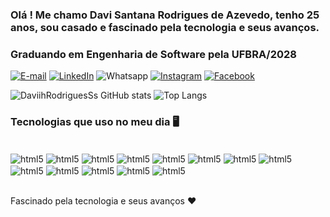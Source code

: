 ### Olá ! Me chamo Davi Santana Rodrigues de Azevedo, tenho 25 anos, sou casado e fascinado pela tecnologia e seus avanços.
### Graduando em Engenharia de Software pela UFBRA/2028


[![E-mail](https://img.shields.io/badge/Gmail-D14836?style=for-the-badge&logo=gmail&logoColor=white)](https://davi.devrodrigues@gmail.com)
[![LinkedIn](https://img.shields.io/badge/LinkedIn-0077B5?style=for-the-badge&logo=linkedin&logoColor=white)](https://www.linkedin.com/in/davi-rodrigues-330491245/)
![Whatsapp](https://img.shields.io/badge/WhatsApp-25D366?style=for-the-badge&logo=whatsapp&logoColor=white)
[![Instagram](https://img.shields.io/badge/Instagram-E4405F?style=for-the-badge&logo=instagram&logoColor=white)](https://www.instagram.com/evdaviazevedoo_/)
[![Facebook](https://img.shields.io/badge/Facebook-1877F2?style=for-the-badge&logo=facebook&logoColor=white)](https://www.facebook.com/profile.php?id=100071225043114)

![ DaviihRodriguesSs GitHub stats](https://github-readme-stats.vercel.app/api?username=DaviihRodriguesS&show_icons=true&bg_color=00000000)
![Top Langs](https://github-readme-stats.vercel.app/api/top-langs/?username=DaviihRodriguesS&hide_progress=true)



### Tecnologias que uso no meu dia 🖥️ 

<div style="display:inline_block"><br/>

<img align="center" alt="html5" src="https://img.shields.io/badge/C%23-239120?style=for-the-badge&logo=c-sharp&logoColor=white" />
<img align="center" alt="html5" src="https://img.shields.io/badge/.NET-5C2D91?style=for-the-badge&logo=.net&logoColor=white" />


<img align="center" alt="html5" src="https://img.shields.io/badge/Python-14354C?style=for-the-badge&logo=python&logoColor=white" />


<img align="center" alt="html5" src="https://img.shields.io/badge/HTML-239120?style=for-the-badge&logo=html5&logoColor=white" />
<img align="center" alt="html5" src="https://img.shields.io/badge/CSS3-1572B6?style=for-the-badge&logo=css3&logoColor=white" />
<img align="center" alt="html5" src="https://img.shields.io/badge/JavaScript-F7DF1E?style=for-the-badge&logo=javascript&logoColor=black" />
<img align="center" alt="html5" src="https://img.shields.io/badge/Microsoft_Excel-217346?style=for-the-badge&logo=microsoft-excel&logoColor=white" />
<img align="center" alt="html5" src="https://img.shields.io/badge/Microsoft_Word-2B579A?style=for-the-badge&logo=microsoft-word&logoColor=white" />
<img align ="center" alt= "html5" src="https://img.shields.io/badge/Windows-0078D6?style=for-the-badge&logo=windows&logoColor=white" />
<img align ="center" alt="html5" src="https://img.shields.io/badge/Bootstrap-563D7C?style=for-the-badge&logo=bootstrap&logoColor=white" />
<img align ="center" alt="html5" src="https://img.shields.io/badge/MySQL-00000F?style=for-the-badge&logo=mysql&logoColor=white" />
<img align ="center" alt="html5" src="https://img.shields.io/badge/Microsoft_SQL_Server-CC2927?style=for-the-badge&logo=microsoft-sql-server&logoColor=white" />
<img align ="center" alt= "html5" src="https://img.shields.io/badge/SQLite-07405E?style=for-the-badge&logo=sqlite&logoColor=white" />


 
</div><br/>

Fascinado pela tecnologia e seus avanços ❤️
